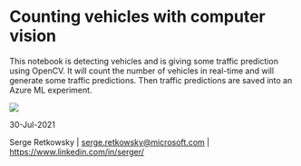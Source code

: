# Counting vehicles with computer vision

This notebook is detecting vehicles and is giving some traffic prediction using OpenCV.
It will count the number of vehicles in real-time and will generate some traffic predictions. Then traffic predictions are saved into an Azure ML experiment.

<img src="https://github.com/retkowsky/couting_vehicles_computervision/blob/main/viaduc.jpg?raw=true">

30-Jul-2021

Serge Retkowsky | serge.retkowsky@microsoft.com | https://www.linkedin.com/in/serger/
